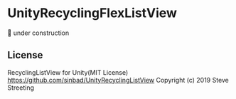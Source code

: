 ﻿# UnityRecyclingFlexListView

🚧 under construction

## License

RecyclingListView for Unity(MIT License)
https://github.com/sinbad/UnityRecyclingListView
Copyright (c) 2019 Steve Streeting